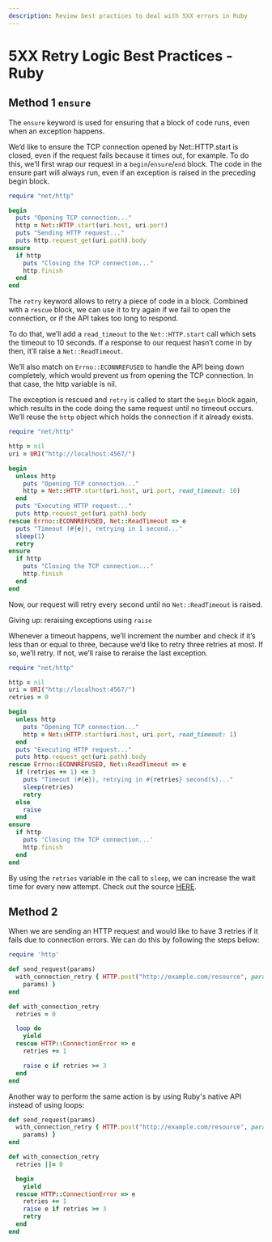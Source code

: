 ```yaml
---
description: Review best practices to deal with 5XX errors in Ruby
---
```


# 5XX Retry Logic Best Practices - Ruby

## Method 1 `ensure`

 The `ensure` keyword is used for ensuring that a block of code runs, even when an exception happens.

We’d like to ensure the TCP connection opened by Net::HTTP.start is closed, even if the request fails because it times out, for example. To do this, we’ll first wrap our request in a `begin`/`ensure`/`end` block. The code in the ensure part will always run, even if an exception is raised in the preceding begin block.

```ruby
require "net/http"

begin
  puts "Opening TCP connection..."
  http = Net::HTTP.start(uri.host, uri.port)
  puts "Sending HTTP request..."
  puts http.request_get(uri.path).body
ensure
  if http
    puts "Closing the TCP connection..."
    http.finish
  end
end
```

The `retry` keyword allows to retry a piece of code in a block. Combined with a `rescue` block, we can use it to try again if we fail to open the connection, or if the API takes too long to respond.

To do that, we’ll add a `read_timeout` to the `Net::HTTP.start` call which sets the timeout to 10 seconds. If a response to our request hasn’t come in by then, it’ll raise a `Net::ReadTimeout`.

We’ll also match on `Errno::ECONNREFUSED` to handle the API being down completely, which would prevent us from opening the TCP connection. In that case, the http variable is nil.  
  
The exception is rescued and `retry` is called to start the `begin` block again, which results in the code doing the same request until no timeout occurs. We’ll reuse the `http` object which holds the connection if it already exists.

```ruby
require "net/http"

http = nil
uri = URI("http://localhost:4567/")

begin
  unless http
    puts "Opening TCP connection..."
    http = Net::HTTP.start(uri.host, uri.port, read_timeout: 10)
  end
  puts "Executing HTTP request..."
  puts http.request_get(uri.path).body
rescue Errno::ECONNREFUSED, Net::ReadTimeout => e
  puts "Timeout (#{e}), retrying in 1 second..."
  sleep(1)
  retry
ensure
  if http
    puts "Closing the TCP connection..."
    http.finish
  end
end
```

Now, our request will retry every second until no `Net::ReadTimeout` is raised.

Giving up: reraising exceptions using `raise`

Whenever a timeout happens, we’ll increment the number and check if it’s less than or equal to three, because we’d like to retry three retries at most. If so, we’ll retry. If not, we’ll raise to reraise the last exception.

```ruby
require "net/http"

http = nil
uri = URI("http://localhost:4567/")
retries = 0

begin
  unless http
    puts "Opening TCP connection..."
    http = Net::HTTP.start(uri.host, uri.port, read_timeout: 1)
  end
  puts "Executing HTTP request..."
  puts http.request_get(uri.path).body
rescue Errno::ECONNREFUSED, Net::ReadTimeout => e
  if (retries += 1) <= 3
    puts "Timeout (#{e}), retrying in #{retries} second(s)..."
    sleep(retries)
    retry
  else
    raise
  end
ensure
  if http
    puts 'Closing the TCP connection...'
    http.finish
  end
end
```

By using the `retries` variable in the call to `sleep`, we can increase the wait time for every new attempt. Check out the source [HERE](https://blog.appsignal.com/2018/05/16/ensure-retry-and-reraise-exceptions-in-ruby.html). 

## Method 2

When we are sending an HTTP request and would like to have 3 retries if it fails due to connection errors. We can do this by following the steps below: 

```ruby
require 'http'

def send_request(params)
  with_connection_retry { HTTP.post("http://example.com/resource", params: 
    params) }
end

def with_connection_retry
  retries = 0

  loop do
    yield
  rescue HTTP::ConnectionError => e
    retries += 1

    raise e if retries >= 3
  end
end 
```

Another way to perform the same action is by using Ruby's native API instead of using loops:

```ruby
def send_request(params)
  with_connection_retry { HTTP.post("http://example.com/resource", params: 
    params) }
end

def with_connection_retry
  retries ||= 0

  begin
    yield
  rescue HTTP::ConnectionError => e
    retries += 1
    raise e if retries >= 3
    retry
  end
end
```



